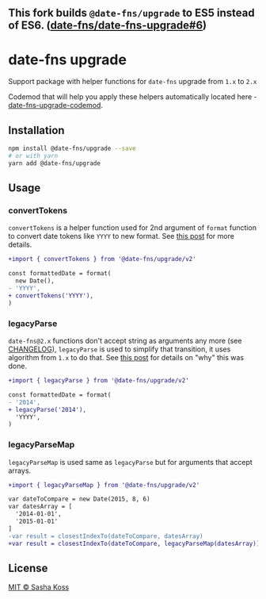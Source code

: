 This fork builds `@date-fns/upgrade` to ES5 instead of ES6. ([date-fns/date-fns-upgrade#6](https://github.com/date-fns/date-fns-upgrade/issues/6))
---

# date-fns upgrade

Support package with helper functions for `date-fns` upgrade from `1.x` to `2.x`

Codemod that will help you apply these helpers automatically located here -
[date-fns-upgrade-codemod](https://github.com/date-fns/date-fns-upgrade-codemod).

## Installation

```bash
npm install @date-fns/upgrade --save
# or with yarn
yarn add @date-fns/upgrade
```

## Usage

### convertTokens

`convertTokens` is a helper function used for 2nd argument of `format` function
to convert date tokens like `YYYY` to new format.
See [this post](https://blog.date-fns.org/post/unicode-tokens-in-date-fns-v2-sreatyki91jg)
for more details.

```diff
+import { convertTokens } from '@date-fns/upgrade/v2'

const formattedDate = format(
  new Date(),
- 'YYYY',
+ convertTokens('YYYY'),
)
```

### legacyParse

`date-fns@2.x` functions don't accept string as arguments any more (see [CHANGELOG](https://github.com/date-fns/date-fns/blob/master/CHANGELOG.md#changed)), `legacyParse` is used to simplify that transition, it uses algorithm from `1.x` to do that. See [this post](https://blog.date-fns.org/post/we-cut-date-fns-v2-minimal-build-size-down-to-300-bytes-and-now-its-the-smallest-date-library-18f2nvh2z0yal) for details on "why" this was done.

```diff
+import { legacyParse } from '@date-fns/upgrade/v2'

const formattedDate = format(
- '2014',
+ legacyParse('2014'),
  'YYYY',
)
```

### legacyParseMap

`legacyParseMap` is used same as `legacyParse` but for arguments that accept arrays.

```diff
+import { legacyParseMap } from '@date-fns/upgrade/v2'

var dateToCompare = new Date(2015, 8, 6)
var datesArray = [
  '2014-01-01',
  '2015-01-01'
]
-var result = closestIndexTo(dateToCompare, datesArray)
+var result = closestIndexTo(dateToCompare, legacyParseMap(datesArray))
```

## License

[MIT © Sasha Koss](https://kossnocorp.mit-license.org/)
